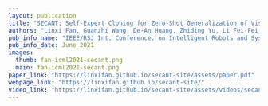 ```yaml
---
layout: publication
title: "SECANT: Self-Expert Cloning for Zero-Shot Generalization of Visual Policies"
authors: "Linxi Fan, Guanzhi Wang, De-An Huang, Zhiding Yu, Li Fei-Fei, Yuke Zhu, Anima Anandkumar"
pub_info_name: "IEEE/RSJ Int. Conference. on Intelligent Robots and Systems (IROS)"
pub_info_date: June 2021
images:
  thumb: fan-icml2021-secant.png
  main: fan-icml2021-secant.png
paper_link: "https://linxifan.github.io/secant-site/assets/paper.pdf"
webpage_link: "https://linxifan.github.io/secant-site/"
video_link: "https://linxifan.github.io/secant-site/assets/videos/secant.mp4"
---
```


